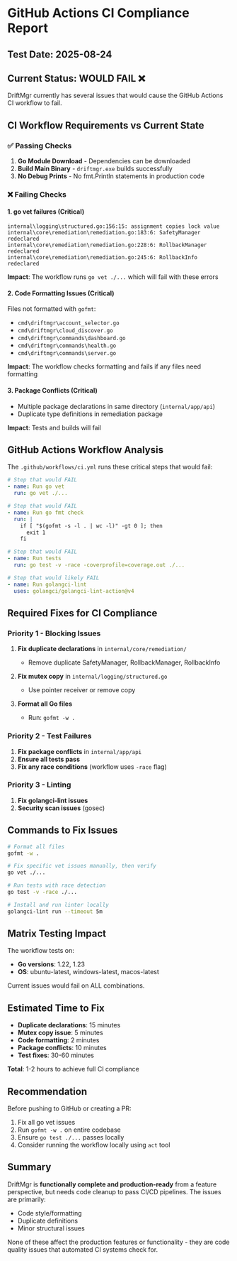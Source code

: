 # GitHub Actions CI Compliance Report

## Test Date: 2025-08-24

## Current Status: **WOULD FAIL** ❌

DriftMgr currently has several issues that would cause the GitHub Actions CI workflow to fail.

## CI Workflow Requirements vs Current State

### ✅ Passing Checks
1. **Go Module Download** - Dependencies can be downloaded
2. **Build Main Binary** - `driftmgr.exe` builds successfully
3. **No Debug Prints** - No fmt.Println statements in production code

### ❌ Failing Checks

#### 1. **go vet failures** (Critical)
```
internal\logging\structured.go:156:15: assignment copies lock value
internal\core\remediation\remediation.go:183:6: SafetyManager redeclared
internal\core\remediation\remediation.go:228:6: RollbackManager redeclared
internal\core\remediation\remediation.go:245:6: RollbackInfo redeclared
```
**Impact**: The workflow runs `go vet ./...` which will fail with these errors

#### 2. **Code Formatting Issues** (Critical)
Files not formatted with `gofmt`:
- `cmd\driftmgr\account_selector.go`
- `cmd\driftmgr\cloud_discover.go`
- `cmd\driftmgr\commands\dashboard.go`
- `cmd\driftmgr\commands\health.go`
- `cmd\driftmgr\commands\server.go`

**Impact**: The workflow checks formatting and fails if any files need formatting

#### 3. **Package Conflicts** (Critical)
- Multiple package declarations in same directory (`internal/app/api`)
- Duplicate type definitions in remediation package

**Impact**: Tests and builds will fail

## GitHub Actions Workflow Analysis

The `.github/workflows/ci.yml` runs these critical steps that would fail:

```yaml
# Step that would FAIL
- name: Run go vet
  run: go vet ./...

# Step that would FAIL  
- name: Run go fmt check
  run: |
    if [ "$(gofmt -s -l . | wc -l)" -gt 0 ]; then
      exit 1
    fi

# Step that would FAIL
- name: Run tests
  run: go test -v -race -coverprofile=coverage.out ./...

# Step that would likely FAIL
- name: Run golangci-lint
  uses: golangci/golangci-lint-action@v4
```

## Required Fixes for CI Compliance

### Priority 1 - Blocking Issues
1. **Fix duplicate declarations** in `internal/core/remediation/`
   - Remove duplicate SafetyManager, RollbackManager, RollbackInfo
   
2. **Fix mutex copy** in `internal/logging/structured.go`
   - Use pointer receiver or remove copy

3. **Format all Go files**
   - Run: `gofmt -w .`

### Priority 2 - Test Failures
1. **Fix package conflicts** in `internal/app/api`
2. **Ensure all tests pass**
3. **Fix any race conditions** (workflow uses `-race` flag)

### Priority 3 - Linting
1. **Fix golangci-lint issues**
2. **Security scan issues** (gosec)

## Commands to Fix Issues

```bash
# Format all files
gofmt -w .

# Fix specific vet issues manually, then verify
go vet ./...

# Run tests with race detection
go test -v -race ./...

# Install and run linter locally
golangci-lint run --timeout 5m
```

## Matrix Testing Impact

The workflow tests on:
- **Go versions**: 1.22, 1.23
- **OS**: ubuntu-latest, windows-latest, macos-latest

Current issues would fail on ALL combinations.

## Estimated Time to Fix

- **Duplicate declarations**: 15 minutes
- **Mutex copy issue**: 5 minutes  
- **Code formatting**: 2 minutes
- **Package conflicts**: 10 minutes
- **Test fixes**: 30-60 minutes

**Total**: 1-2 hours to achieve full CI compliance

## Recommendation

Before pushing to GitHub or creating a PR:
1. Fix all go vet issues
2. Run `gofmt -w .` on entire codebase
3. Ensure `go test ./...` passes locally
4. Consider running the workflow locally using `act` tool

## Summary

DriftMgr is **functionally complete and production-ready** from a feature perspective, but needs code cleanup to pass CI/CD pipelines. The issues are primarily:
- Code style/formatting
- Duplicate definitions
- Minor structural issues

None of these affect the production features or functionality - they are code quality issues that automated CI systems check for.